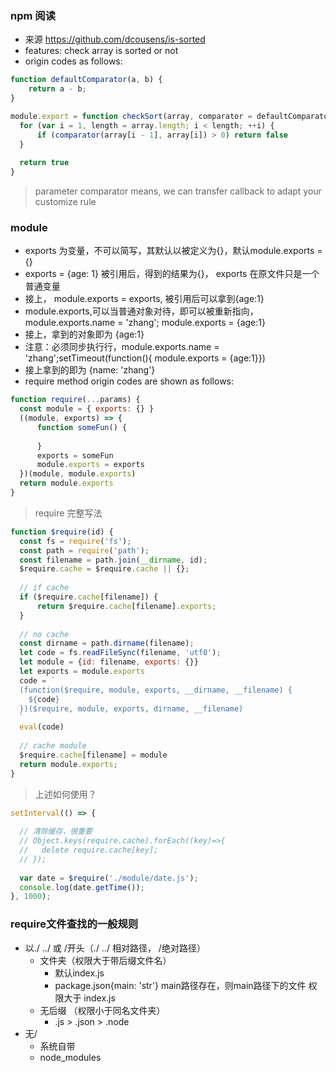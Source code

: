 ### npm 阅读
+ 来源 https://github.com/dcousens/is-sorted
+ features: check array is sorted or not
+ origin codes as follows:
```javascript
function defaultComparator(a, b) {
    return a - b;
}

module.export = function checkSort(array, comparator = defaultComparator) {
  for (var i = 1, length = array.length; i < length; ++i) {
      if (comparator(array[i - 1], array[i]) > 0) return false
  }
  
  return true
}
```
> parameter comparator means, we can transfer callback to adapt your customize rule

### module
+ exports 为变量，不可以简写，其默认以被定义为{}，默认module.exports =  {}
+ exports = {age: 1} 被引用后，得到的结果为{}， exports 在原文件只是一个普通变量
+ 接上， module.exports = exports, 被引用后可以拿到{age:1}
+ module.exports,可以当普通对象对待，即可以被重新指向，module.exports.name = 'zhang'; module.exports = {age:1}
+ 接上，拿到的对象即为 {age:1}
+ 注意：必须同步执行行，module.exports.name = 'zhang';setTimeout(function(){ module.exports = {age:1}})
+ 接上拿到的即为 {name: 'zhang'}
+ require method origin codes are shown as follows:
```javascript
function require(...params) {
  const module = { exports: {} }
  ((module, exports) => {
      function someFun() {
        
      }
      exports = someFun
      module.exports = exports
  })(module, module.exports)
  return module.exports
}
```
> require 完整写法
```javascript
function $require(id) {
  const fs = require('fs');
  const path = require('path');
  const filename = path.join(__dirname, id);
  $require.cache = $require.cache || {};
  
  // if cache
  if ($require.cache[filename]) {
      return $require.cache[filename].exports;
  }
  
  // no cache
  const dirname = path.dirname(filename);
  let code = fs.readFileSync(filename, 'utf8');
  let module = {id: filename, exports: {}}
  let exports = module.exports
  code = `
  (function($require, module, exports, __dirname, __filename) {
    ${code}
  })($require, module, exports, dirname, __filename)
  `
  eval(code)
  
  // cache module
  $require.cache[filename] = module
  return module.exports;
}
```
> 上述如何使用？
```javascript
setInterval(() => {
  
  // 清除缓存，很重要
  // Object.keys(require.cache).forEach((key)=>{
  //   delete require.cache[key];
  // });
  
  var date = $require('./module/date.js');
  console.log(date.getTime());
}, 1000);
```

### require文件查找的一般规则
+ 以./ ../ 或 /开头（./ ../ 相对路径， /绝对路径）
    + 文件夹（权限大于带后缀文件名）
        + 默认index.js
        + package.json{main: 'str'} main路径存在，则main路径下的文件 权限大于 index.js 
    + 无后缀 （权限小于同名文件夹） 
        + .js > .json > .node
+ 无/
    + 系统自带
    + node_modules